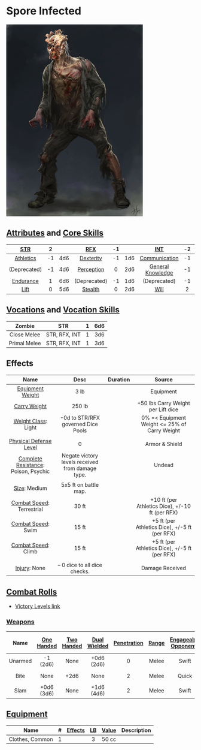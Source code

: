 # Spore Infected

![img](./SporeInfected.png)

## [Attributes](./../../../../../CoreRules/GeneralRules/Attributes.md) and [Core Skills](./../../../../../CoreRules/GeneralRules/CoreSkills.md)

|  [STR](./../../../../../CoreRules/GeneralRules/Attributes.md#strength-str)  | 2 |    |    [RFX](./../../../../../CoreRules/GeneralRules/Attributes.md#reflex-rfx)    | -1 |    |        [INT](./../../../../../CoreRules/GeneralRules/Attributes.md#intelligence-int)        | -2 |    |
| :-----------------------------------------------------------------------: | :-: | :-: | :-------------------------------------------------------------------------: | :-: | :-: | :---------------------------------------------------------------------------------------: | :-: | :-: |
| [Athletics](./../../../../../CoreRules/GeneralRules/CoreSkills.md#athletics) | -1 | 4d6 |  [Dexterity](./../../../../../CoreRules/GeneralRules/CoreSkills.md#dexterity)  | -1 | 1d6 |     [Communication](./../../../../../CoreRules/GeneralRules/CoreSkills.md#communication)     | -1 | 0d6 |
|                               (Deprecated)                               | -1 | 4d6 | [Perception](./../../../../../CoreRules/GeneralRules/CoreSkills.md#perception) | 0 | 2d6 | [General Knowledge](./../../../../../CoreRules/GeneralRules/CoreSkills.md#general-knowledge) | -1 | 0d6 |
| [Endurance](./../../../../../CoreRules/GeneralRules/CoreSkills.md#endurance) | 1 | 6d6 |                                (Deprecated)                                | -1 | 1d6 |                                       (Deprecated)                                       | -1 | 0d6 |
|      [Lift](./../../../../../CoreRules/GeneralRules/CoreSkills.md#lift)      | 0 | 5d6 |    [Stealth](./../../../../../CoreRules/GeneralRules/CoreSkills.md#stealth)    | 0 | 2d6 |              [Will](./../../../../../CoreRules/GeneralRules/CoreSkills.md#will)              | 2 | 3d6 |

## [Vocations](./../../../../../CoreRules/GeneralRules/Vocations.md) and [Vocation Skills](./../../../../../CoreRules/GeneralRules/Vocations.md#vocation-skills)

|    Zombie    |      STR      | 1 | 6d6 |
| :----------: | :-----------: | :-: | :-: |
| Close Melee | STR, RFX, INT | 1 | 3d6 |
| Primal Melee | STR, RFX, INT | 1 | 3d6 |

## Effects

|                                                 Name                                                 |                       Desc                       | Duration |                      Source                      |
| :--------------------------------------------------------------------------------------------------: | :----------------------------------------------: | :------: | :----------------------------------------------: |
|          [Equipment Weight](./../../../../../CoreRules/AdvancedRules/CarryWeight.md#equipment)          |                       3 lb                       |          |                    Equipment                    |
|          [Carry Weight](./../../../../../CoreRules/AdvancedRules/CarryWeight.md#carry-weight)          |                      250 lb                      |          |        +50 lbs Carry Weight per Lift dice        |
|      [Weight Class](./../../../../../CoreRules/AdvancedRules/CarryWeight.md#weight-classes): Light      |        -0d to STR/RFX governed Dice Pools        |          |  0% =< Equipment Weight <= 25% of Carry Weight  |
|                                                                                                      |                                                  |          |                                                  |
|      [Physical Defense Level](./../../../../../CoreRules/CombatRules/Defense.md#physical-defense)      |                        0                        |          |                  Armor & Shield                  |
| [Complete Resistance](./../../../../../CoreRules/CombatRules/WeaknessAndResistance.md): Poison, Psychic | Negate victory levels received from damage type. |          |                      Undead                      |
|                                                                                                      |                                                  |          |                                                  |
|                [Size](./../../../../../CoreRules/CombatRules/BattleMap.md#size): Medium                |              5x5 ft on battle map.              |          |                                                  |
|    [Combat Speed](./../../../../../CoreRules/CombatRules/CombatSpeed.md#combat-speeds): Terrestrial    |                      30 ft                      |          | +10 ft (per Athletics Dice), +/-10 ft (per RFX) |
|        [Combat Speed](./../../../../../CoreRules/CombatRules/CombatSpeed.md#combat-speeds): Swim        |                      15 ft                      |          |  +5 ft (per Athletics Dice), +/-5 ft (per RFX)  |
|       [Combat Speed](./../../../../../CoreRules/CombatRules/CombatSpeed.md#combat-speeds): Climb       |                      15 ft                      |          |  +5 ft (per Athletics Dice), +/-5 ft (per RFX)  |
|                                                                                                      |                                                  |          |                                                  |
|                    [Injury](./../../../../../CoreRules/CombatRules/Injury.md): None                    |          – 0 dice to all dice checks.          |          |                 Damage Received                 |

## [Combat Rolls](./../../../../../CoreRules/CombatRules/CombatRolls.md)

- [Victory Levels link](./../../../../../CoreRules/CombatRules/VictoryLevels.md)

### [Weapons](./../../../../../CoreRules/CombatRules/Weapons.md)

|  Name  | [One<br />Handed](./../../../../../CoreRules/CombatRules/Weapons.md#one-handed) | [Two<br />Handed](./../../../../../CoreRules/CombatRules/Weapons.md#two-handed) | [Dual<br />Wielded](./../../../../../CoreRules/CombatRules/Weapons.md#dual-wielded) | [Penetration](./../../../../../CoreRules/CombatRules/Penetration.md) | [Range](./../../../../../CoreRules/CombatRules/Range.md) | [Engageable<br />Opponents](./../../../../../CoreRules/CombatRules/EngageableOpponents.md) | [Area Of<br />Effect](./../../../../../CoreRules/CombatRules/AreaOfEffect.md) | [Ammo<br />Type](./../../../../../CoreRules/CombatRules/Ammunitions.md#ammo-type) | [Ammo<br />Per Use](./../../../../../CoreRules/CombatRules/Weapons.md#ammo-per-shot) | [Damage<br />Types](./../../../../../CoreRules/CombatRules/DamageTypes.md) |
| :-----: | :--------------------------------------------------------------------------: | :--------------------------------------------------------------------------: | :------------------------------------------------------------------------------: | :---------------------------------------------------------------: | :---------------------------------------------------: | :-------------------------------------------------------------------------------------: | :------------------------------------------------------------------------: | :----------------------------------------------------------------------------: | :-------------------------------------------------------------------------------: | :---------------------------------------------------------------------: |
| Unarmed |                                -1<br />(2d6)                                |                                     None                                     |                                 +0d6<br />(2d6)                                 |                                 0                                 |                         Melee                         |                                          Swift                                          |                                                                            |                                      None                                      |                                                                                  |                                Bludgeon                                |
|  Bite  |                                     None                                     |                                     +2d6                                     |                                       None                                       |                                 2                                 |                         Melee                         |                                          Quick                                          |                                                                            |                                      None                                      |                                                                                  |                            Pierce, Bludgeon                            |
|  Slam  |                               +0d6<br />(3d6)                               |                                     None                                     |                                 +1d6<br />(4d6)                                 |                                 2                                 |                         Melee                         |                                          Swift                                          |                                                                            |                                      None                                      |                                                                                  |                                Bludgeon                                |

## [Equipment](./../../../../../CoreRules/AdvancedRules/CarryWeight.md#equipment)

| Name            | # | [Effects](./../../../../../../README.md#effect-rules) | [LB](./../../../../../CoreRules/AdvancedRules/CarryWeight.md) | [Value](./../../../Items/ItemShop.md#currency) | Description |
| --------------- | :-: | :------------------------------------------------: | :--------------------------------------------------------: | :-----------------------------------------: | ----------- |
| Clothes, Common | 1 |                                                    |                             3                             |                    50 cc                    |             |
